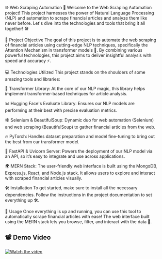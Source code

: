 🌐 Web Scraping Automation 🚀
Welcome to the Web Scraping Automation project! This project harnesses the power of Natural Language Processing (NLP) and automation to scrape financial articles and analyze them like never before. Let's dive into the technologies and tools that bring it all together! 🛠️

🎯 Project Objective
The goal of this project is to automate the web scraping of financial articles using cutting-edge NLP techniques, specifically the Attention Mechanism in transformer models 🤖. By combining various powerful technologies, this project aims to deliver insightful analysis with speed and accuracy ⚡.

💻 Technologies Utilized
This project stands on the shoulders of some amazing tools and libraries:

🤖 Transformer Library: At the core of our NLP magic, this library helps implement transformer-based techniques for article analysis.

📊 Hugging Face's Evaluate Library: Ensures our NLP models are performing at their best with precise evaluation metrics.

🕸️ Selenium & BeautifulSoup: Dynamic duo for web automation (Selenium) and web scraping (BeautifulSoup) to gather financial articles from the web.

🔥 PyTorch: Handles dataset preparation and model fine-tuning to bring out the best from our transformer model.

🚀 FastAPI & Uvicorn Server: Powers the deployment of our NLP model via an API, so it’s easy to integrate and use across applications.

🌍 MERN Stack: The user-friendly web interface is built using the MongoDB, Express.js, React, and Node.js stack. It allows users to explore and interact with scraped financial articles visually.

🛠️ Installation
To get started, make sure to install all the necessary dependencies. Follow the instructions in the project documentation to set everything up 🛠️.

📖 Usage
Once everything is up and running, you can use this tool to automatically scrape financial articles with ease! The web interface built using the MERN stack lets you browse, filter, and interact with the data 📰.
## 📽️ Demo Video

[![Watch the video](https://img.youtube.com/vi/your-video-id/maxresdefault.jpg)](https://github.com/eya-harbaoui/Web_Scraping_Automation_NLP/blob/master/demo.mp4)
